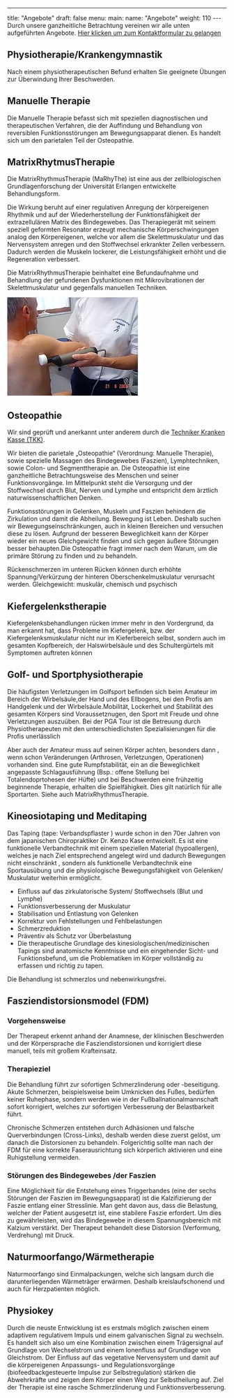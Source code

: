 ---
title: "Angebote"
draft: false
menu:
  main:
    name: "Angebote"
    weight: 110
--- Durch unsere ganzheitliche Betrachtung vereinen wir alle unten aufgeführten Angebote.
 [Hier klicken um zum Kontaktformular zu gelangen](/kontakt)

## Physiotherapie/Krankengymnastik 

Nach einem physiotherapeutischen Befund erhalten Sie geeignete Übungen zur Überwindung Ihrer Beschwerden.

## Manuelle Therapie

Die Manuelle Therapie befasst sich mit speziellen diagnostischen und therapeutischen Verfahren, die der Auffindung und Behandlung von reversiblen Funktionsstörungen am Bewegungsapparat dienen. Es handelt sich um den parietalen Teil der Osteopathie.

 
## MatrixRhytmusTherapie 

Die MatrixRhythmusTherapie (MaRhyThe) ist eine aus der zellbiologischen Grundlagenforschung der Universität Erlangen entwickelte Behandlungsform.

Die Wirkung beruht auf einer regulativen Anregung der körpereigenen Rhythmik und auf der Wiederherstellung der Funktionsfähigkeit der extrazellulären Matrix des Bindegewebes. Das Therapiegerät mit seinem speziell geformten Resonator erzeugt mechanische Körperschwingungen analog den Körpereigenen, welche vor allem die Skelettmuskulatur und das Nervensystem anregen und den Stoffwechsel erkrankter Zellen verbessern. Dadurch werden die Muskeln lockerer, die Leistungsfähigkeit erhöht und die Regeneration verbessert.

Die MatrixRhythmusTherapie beinhaltet eine Befundaufnahme und Behandlung der gefundenen Dysfunktionen mit Mikrovibrationen der Skelettmuskulatur und gegenfalls manuellen Techniken.

![Bild MatrixRhytmusTherapie](/img/matrix.jpg)


## Osteopathie 

Wir sind geprüft und anerkannt unter anderem durch die  [Techniker Kranken Kasse (TKK)](tk.de).

Wir bieten die parietale „Osteopathie“ (Verordnung: Manuelle Therapie), sowie spezielle Massagen des Bindegewebes (Faszien), Lymphtechniken, sowie Colon- und Segmenttherapie an.
Die Osteopathie ist eine ganzheitliche Betrachtungsweise des Menschen und seiner Funktionsvorgänge. Im Mittelpunkt steht die Versorgung und der Stoffwechsel durch Blut, Nerven und Lymphe und entspricht dem ärztlich naturwissenschaftlichen Denken.

Funktionsstörungen in Gelenken, Muskeln und Faszien behindern die Zirkulation und damit die Abheilung.
Bewegung ist Leben. Deshalb suchen wir Bewegungseinschränkungen, auch in kleinen Bereichen und versuchen diese zu lösen. Aufgrund der besseren Beweglichkeit kann der Körper wieder ein neues Gleichgewicht finden und sich gegen äußere Störungen besser behaupten.Die Osteopathie fragt immer nach dem Warum, um die primäre Störung zu finden und zu behandeln.

Rückenschmerzen im unteren Rücken können durch erhöhte Spannung/Verkürzung der hinteren Oberschenkelmuskulatur verursacht werden. Gleichgewicht: muskulär, chemisch und psychisch





## Kiefergelenkstherapie 

Kiefergelenksbehandlungen rücken immer mehr in den Vordergrund, da man erkannt hat, dass Probleme im Kiefergelenk, bzw. der Kiefergelenksmuskulatur nicht nur im Kieferbereich selbst, sondern auch im gesamten Kopfbereich, der Halswirbelsäule und des Schultergürtels mit Symptomen auftreten können

## Golf- und Sportphysiotherapie 

Die häufigsten Verletzungen im Golfsport befinden sich beim Amateur im Bereich der Wirbelsäule,der Hand und des Ellbogens, bei den Profis am Handgelenk und der Wirbelsäule.Mobilität, Lockerheit und Stabilität des gesamten Körpers sind Voraussetznugen, den Sport mit Freude und ohne Verletzungen auszuüben. Bei der PGA Tour ist die Betreuung durch  Physiotherapeuten mit den unterschiedlichsten Spezialisierungen für die Profis unerlässlich

Aber auch der Amateur muss auf seinen Körper achten, besonders dann , wenn schon Veränderungen (Arthrosen, Verletzungen, Operationen) vorhanden sind. Eine gute Rumpfstabilität, ein an die Beweglichkeit angepasste Schlagausführung (Bsp.: offene Stellung bei Totalendoprtohesen der Hüfte) und bei Beschwerden eine frühzeitig beginnende Therapie, erhalten die Spielfähigkeit. Dies gilt natürlich für alle Sportarten. Siehe auch MatrixRhythmusTherapie.

## Kineosiotaping und Meditaping 

Das Taping (tape: Verbandspflaster ) wurde schon in den 70er Jahren von dem japanischen Chiropraktiker Dr. Kenzo Kase entwickelt. Es ist eine funktionelle Verbandtechnik mit einem speziellen Material  (hypoallergen), welches je nach Ziel entsprechend angelegt wird und dadurch Bewegungen nicht einschränkt , sondern als  funktionelle Verbandtechnik eine Sportausübung und die physiologische Bewegungsfähigkeit von Gelenken/ Muskulatur weiterhin ermöglicht.

* Einfluss auf das zirkulatorische System/ Stoffwechsels (Blut und Lymphe)
* Funktionsverbesserung der Muskulatur
* Stabilisation und Entlastung von Gelenken
* Korrektur von Fehlstellungen und Fehlbelastungen
* Schmerzreduktion
* Präventiv als Schutz vor Überbelastung
* Die therapeutische Grundlage des kinesiologischen/medizinischen Tapings sind anatomische Kenntnisse und ein eingehender Sicht- und Funktionsbefund, um die Problematiken im Körper vollständig zu erfassen und richtig zu tapen.

Die Behandlung ist schmerzlos und nebenwirkungsfrei.


## Fasziendistorsionsmodel (FDM) 

### Vorgehensweise

Der Therapeut erkennt anhand der Anamnese, der klinischen Beschwerden und der Körpersprache  die Fasziendistorsionen und korrigiert diese  manuell, teils mit großem Krafteinsatz.

### Therapieziel

Die Behandlung führt zur sofortigen Schmerzlinderung oder -beseitigung. Akute Schmerzen, beispielsweise beim Umknicken des Fußes, bedürfen keiner Ruhephase, sondern werden wie in der Fußballnationalmannschaft sofort korrigiert, welches zur sofortigen Verbesserung der Belastbarkeit führt.

Chronische Schmerzen entstehen durch Adhäsionen und falsche Querverbindungen (Cross-Links), deshalb werden diese zuerst gelöst, um danach die Distorsionen zu behandeln. Folgerichtig sollte man nach der FDM für eine korrekte Faserausrichtung sich körperlich aktivieren und eine Ruhigstellung vermeiden.

### Störungen des Bindegewebes /der Faszien

Eine Möglichkeit für die Entstehung eines Triggerbandes (eine der sechs Störungen der Faszien im Bewegungsapparat) ist die Kalzifizierung der Faszie entlang einer Stresslinie. Man geht davon aus, dass die Belastung, welcher der Patient ausgesetzt ist, eine stabilere Faszie erfordert. Um dies zu gewährleisten, wird das Bindegewebe in diesem Spannungsbereich mit Kalzium verstärkt. Der Therapeut behandelt diese Distorsion (Verformung, Verdrehung) mit Druck.

## Naturmoorfango/Wärmetherapie 

Naturmoorfango sind Einmalpackungen, welche sich langsam durch die darunterliegenden Wärmeträger erwärmen. Deshalb kreislaufschonend und auch für Herzpatienten möglich.

## Physiokey

Durch die neuste Entwicklung ist es erstmals möglich zwischen einem adaptivem regulativem Impuls und einem galvanischen Signal zu wechseln. Es handelt sich also um eine Kombination zwischen einem Trägersignal auf Grundlage von Wechselstrom und einem Ionenfluss auf Grundlage von Gleichstrom.  Der Einfluss auf das vegetative Nervensystem und damit auf die körpereigenen Anpassungs- und Regulationsvorgänge (biofeedbackgesteuerte Impulse zur Selbstregulation) stärken die Abwehrkräfte und zeigen dem Körper einen Weg zur Selbstheilung auf. Ziel der Therapie ist eine rasche Schmerzlinderung und Funktionsverbesserung. 



